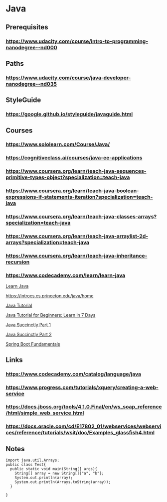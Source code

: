 # Java
## Prerequisites
### https://www.udacity.com/course/intro-to-programming-nanodegree--nd000
## Paths
### https://www.udacity.com/course/java-developer-nanodegree--nd035
## StyleGuide
### https://google.github.io/styleguide/javaguide.html
## Courses
### https://www.sololearn.com/Course/Java/
### https://cognitiveclass.ai/courses/java-ee-applications
### https://www.coursera.org/learn/teach-java-sequences-primitive-types-object?specialization=teach-java
### https://www.coursera.org/learn/teach-java-boolean-expressions-if-statements-iteration?specialization=teach-java
### https://www.coursera.org/learn/teach-java-classes-arrays?specialization=teach-java
### https://www.coursera.org/learn/teach-java-arraylist-2d-arrays?specialization=teach-java
### https://www.coursera.org/learn/teach-java-inheritance-recursion

### https://www.codecademy.com/learn/learn-java
[Learn Java](https://www.codecademy.com/learn/learn-java)

https://introcs.cs.princeton.edu/java/home

[Java Tutorial](https://www.w3schools.com/java/default.asp)

[Java Tutorial for Beginners: Learn in 7 Days](https://www.guru99.com/java-tutorial.html)

[Java Succinctly Part 1](https://www.syncfusion.com/ebooks/java_succinctly_part_1)

[Java Succinctly Part 2](https://www.syncfusion.com/ebooks/java_succinctly_part_2)

[Spring Boot Fundamentals](https://app.pluralsight.com/player?name=f9b20416-872f-4dc8-920b-2ff890aaa653&mode=live&clip=0&course=spring-boot-fundamentals)
## Links
### https://www.codecademy.com/catalog/language/java
### https://www.progress.com/tutorials/xquery/creating-a-web-service
### https://docs.jboss.org/tools/4.1.0.Final/en/ws_soap_reference/html/simple_web_service.html
### https://docs.oracle.com/cd/E17802_01/webservices/webservices/reference/tutorials/wsit/doc/Examples_glassfish4.html
## Notes
```
import java.util.Arrays;
public class Test{
  public static void main(String[] args){
    String[] array = new String[]{"a", "b"};
    System.out.println(array);
    System.out.println(Arrays.toString(array));
  }

}
```
